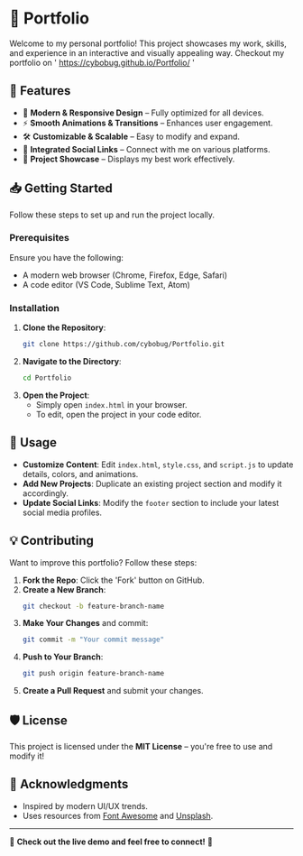 # 🚀 Portfolio

Welcome to my personal portfolio! This project showcases my work, skills, and experience in an interactive and visually appealing way. Checkout my portfolio on ' https://cybobug.github.io/Portfolio/ '

## 🌟 Features

- 🎨 **Modern & Responsive Design** – Fully optimized for all devices.
- ⚡ **Smooth Animations & Transitions** – Enhances user engagement.
- 🛠 **Customizable & Scalable** – Easy to modify and expand.
- 🔗 **Integrated Social Links** – Connect with me on various platforms.
- 📂 **Project Showcase** – Displays my best work effectively.

## 📥 Getting Started

Follow these steps to set up and run the project locally.

### Prerequisites

Ensure you have the following:
- A modern web browser (Chrome, Firefox, Edge, Safari)
- A code editor (VS Code, Sublime Text, Atom)

### Installation

1. **Clone the Repository**:
   ```bash
   git clone https://github.com/cybobug/Portfolio.git
   ```
2. **Navigate to the Directory**:
   ```bash
   cd Portfolio
   ```
3. **Open the Project**:
   - Simply open `index.html` in your browser.
   - To edit, open the project in your code editor.

## 🎯 Usage

- **Customize Content**: Edit `index.html`, `style.css`, and `script.js` to update details, colors, and animations.
- **Add New Projects**: Duplicate an existing project section and modify it accordingly.
- **Update Social Links**: Modify the `footer` section to include your latest social media profiles.

## 💡 Contributing

Want to improve this portfolio? Follow these steps:

1. **Fork the Repo**: Click the 'Fork' button on GitHub.
2. **Create a New Branch**:
   ```bash
   git checkout -b feature-branch-name
   ```
3. **Make Your Changes** and commit:
   ```bash
   git commit -m "Your commit message"
   ```
4. **Push to Your Branch**:
   ```bash
   git push origin feature-branch-name
   ```
5. **Create a Pull Request** and submit your changes.

## 🛡 License

This project is licensed under the **MIT License** – you're free to use and modify it!

## 🙌 Acknowledgments

- Inspired by modern UI/UX trends.
- Uses resources from [Font Awesome](https://fontawesome.com/) and [Unsplash](https://unsplash.com/).

---

🌟 **Check out the live demo and feel free to connect!** 🚀


